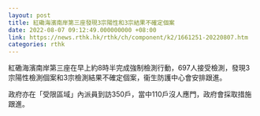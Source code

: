 ```yaml
---
layout: post
title: 紅磡海濱南岸第三座發現3宗陽性和3宗結果不確定個案
date: 2022-08-07 09:12:49.000000000 +08:00
link: https://news.rthk.hk/rthk/ch/component/k2/1661251-20220807.htm
categories: rthk
---
```


紅磡海濱南岸第三座在早上約8時半完成強制檢測行動，697人接受檢測，發現3宗陽性檢測個案和3宗檢測結果不確定個案，衞生防護中心會安排跟進。

政府亦在「受限區域」內派員到訪350戶，當中110戶沒人應門，政府會採取措施跟進。
